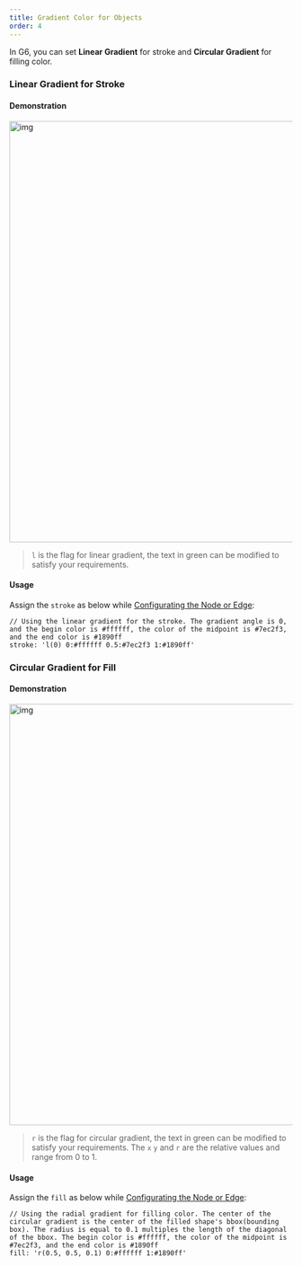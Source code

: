 ```yaml
---
title: Gradient Color for Objects
order: 4
---
```


In G6, you can set **Linear Gradient** for stroke and **Circular Gradient** for filling color.

### Linear Gradient for Stroke

#### Demonstration

<img src='https://gw.alipayobjects.com/mdn/rms_f8c6a0/afts/img/A*lX-fSbaOrn0AAAAAAAAAAABkARQnAQ' width='750' alt='img'/>

> `l` is the flag for linear gradient, the text in green can be modified to satisfy your requirements.

#### Usage

Assign the `stroke` as below while [Configurating the Node or Edge](/en/docs/manual/tutorial/elements):

```
// Using the linear gradient for the stroke. The gradient angle is 0, and the begin color is #ffffff, the color of the midpoint is #7ec2f3, and the end color is #1890ff
stroke: 'l(0) 0:#ffffff 0.5:#7ec2f3 1:#1890ff'
```

### Circular Gradient for Fill

#### Demonstration

<img src='https://gw.alipayobjects.com/mdn/rms_f8c6a0/afts/img/A*U68WTpjAqscAAAAAAAAAAABkARQnAQ' width='750' alt='img'/>

> `r` is the flag for circular gradient, the text in green can be modified to satisfy your requirements. The `x` `y` and `r` are the relative values and range from 0 to 1.

#### Usage

Assign the `fill` as below while [Configurating the Node or Edge](/en/docs/manual/tutorial/elements):

```
// Using the radial gradient for filling color. The center of the circular gradient is the center of the filled shape's bbox(bounding box). The radius is equal to 0.1 multiples the length of the diagonal of the bbox. The begin color is #ffffff, the color of the midpoint is #7ec2f3, and the end color is #1890ff
fill: 'r(0.5, 0.5, 0.1) 0:#ffffff 1:#1890ff'
```
